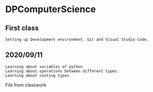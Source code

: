 # DPComputerScience
## First class
    Setting up Development environment. Git and Visual Studio Code.
## 2020/09/11
    Learning about variables of python
    Learning about operations between different types.
    Learning about casting types
File from classwork